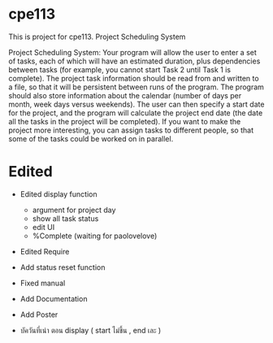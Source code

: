 cpe113
======

This is project for cpe113. Project Scheduling System

Project Scheduling System: Your program will allow the user to enter a set of tasks, each of which will have an estimated duration, plus dependencies between tasks (for example, you cannot start Task 2 until Task 1 is complete). The project task information should be read from and written to a file, so that it will be persistent between runs of the program. The program should also store information about the calendar (number of days per month, week days versus weekends). The user can then specify a start date for the project, and the program will calculate the project end date (the date all the tasks in the project will be completed). If you want to make the project more interesting, you can assign tasks to different people, so that some of the tasks could be worked on in parallel.

Edited
======

- Edited display function
	+ argument for project day
	+ show all task status
	+ edit UI
	+ %Complete (waiting for paolovelove)

- Edited Require

- Add status reset function

- Fixed manual

- Add Documentation

- Add Poster

- บัควันที่เน่า ตอน display ( start ไม่ขึ้น , end เละ )
